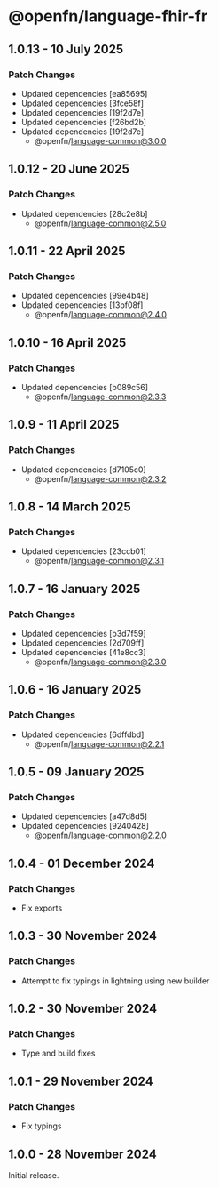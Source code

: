 # @openfn/language-fhir-fr

## 1.0.13 - 10 July 2025

### Patch Changes

- Updated dependencies \[ea85695]
- Updated dependencies \[3fce58f]
- Updated dependencies \[19f2d7e]
- Updated dependencies \[f26bd2b]
- Updated dependencies \[19f2d7e]
  - @openfn/language-common@3.0.0

## 1.0.12 - 20 June 2025

### Patch Changes

- Updated dependencies \[28c2e8b]
  - @openfn/language-common@2.5.0

## 1.0.11 - 22 April 2025

### Patch Changes

- Updated dependencies \[99e4b48]
- Updated dependencies \[13bf08f]
  - @openfn/language-common@2.4.0

## 1.0.10 - 16 April 2025

### Patch Changes

- Updated dependencies \[b089c56]
  - @openfn/language-common@2.3.3

## 1.0.9 - 11 April 2025

### Patch Changes

- Updated dependencies \[d7105c0]
  - @openfn/language-common@2.3.2

## 1.0.8 - 14 March 2025

### Patch Changes

- Updated dependencies \[23ccb01]
  - @openfn/language-common@2.3.1

## 1.0.7 - 16 January 2025

### Patch Changes

- Updated dependencies \[b3d7f59]
- Updated dependencies \[2d709ff]
- Updated dependencies \[41e8cc3]
  - @openfn/language-common@2.3.0

## 1.0.6 - 16 January 2025

### Patch Changes

- Updated dependencies \[6dffdbd]
  - @openfn/language-common@2.2.1

## 1.0.5 - 09 January 2025

### Patch Changes

- Updated dependencies \[a47d8d5]
- Updated dependencies \[9240428]
  - @openfn/language-common@2.2.0

## 1.0.4 - 01 December 2024

### Patch Changes

- Fix exports

## 1.0.3 - 30 November 2024

### Patch Changes

- Attempt to fix typings in lightning using new builder

## 1.0.2 - 30 November 2024

### Patch Changes

- Type and build fixes

## 1.0.1 - 29 November 2024

### Patch Changes

- Fix typings

## 1.0.0 - 28 November 2024

Initial release.

